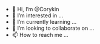 - 👋 Hi, I’m @Corykin
- 👀 I’m interested in ...
- 🌱 I’m currently learning ...
- 💞️ I’m looking to collaborate on ...
- 📫 How to reach me ...

<!---
Corykin/Corykin is a ✨ special ✨ repository because its `README.md` (this file) appears on your GitHub profile.
You can click the Preview link to take a look at your changes.
--->
